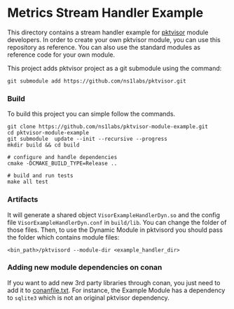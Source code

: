 # Metrics Stream Handler Example

This directory contains a stream handler example for [pktvisor](https://github.com/ns1labs/pktvisor) module developers.
In order to create your own pktvisor module, you can use this repository as reference.
You can also use the standard modules as reference code for your own module.

This project adds pktvisor project as a git submodule using the command:
```
git submodule add https://github.com/ns1labs/pktvisor.git
```

### Build
To build this project you can simple follow the commands.
```
git clone https://github.com/ns1labs/pktvisor-module-example.git
cd pktvisor-module-example
git submodule  update --init --recursive --progress
mkdir build && cd build

# configure and handle dependencies 
cmake -DCMAKE_BUILD_TYPE=Release ..

# build and run tests
make all test
```

### Artifacts
It will generate a shared object `VisorExampleHandlerDyn.so` and the config file `VisorExampleHandlerDyn.conf` in `build/lib`. 
You can change the folder of those files. Then, to use the Dynamic Module in pktvisord you should pass the folder which contains module files:
```
<bin_path>/pktvisord --module-dir <example_handler_dir>   
```

### Adding new module dependencies on conan
If you want to add new 3rd party libraries through conan, you just need to add it to [conanfile.txt](conanfile.txt).
For instance, the Example Module has a dependency to `sqlite3` which is not an original pktvisor dependency.
